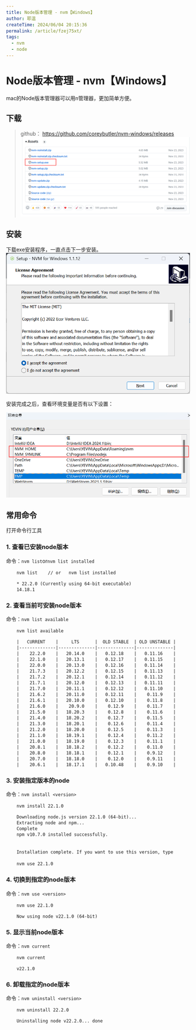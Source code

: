 ```yaml
---
title: Node版本管理 - nvm【Windows】
author: 耶温
createTime: 2024/06/04 20:15:36
permalink: /article/fzej75xt/
tags:
  - nvm
  - node
---
```

# Node版本管理 - nvm【Windows】

mac的Node版本管理器可以用n管理器，更加简单方便。

## 下载

> github： https://github.com/coreybutler/nvm-windows/releases
![alt text](image-1.png)

## 安装

下载exe安装程序，一直点击下一步安装。
![alt text](image.png)

安装完成之后，查看环境变量是否有以下设置：

![alt text](image-2.png)

## 常用命令

打开命令行工具

### 1. 查看已安装node版本 
命令：`nvm list`or`nvm list installed`
```shell
    nvm list    // or   nvm list installed

```
```shell
    * 22.2.0 (Currently using 64-bit executable)
    14.18.1
```
### 2. 查看当前可安装node版本 
命令：`nvm list available`

```shell
    nvm list available 
```
```shell
    |   CURRENT    |     LTS      |  OLD STABLE  | OLD UNSTABLE |
    |--------------|--------------|--------------|--------------|
    |    22.2.0    |   20.14.0    |   0.12.18    |   0.11.16    |
    |    22.1.0    |   20.13.1    |   0.12.17    |   0.11.15    |
    |    22.0.0    |   20.13.0    |   0.12.16    |   0.11.14    |
    |    21.7.3    |   20.12.2    |   0.12.15    |   0.11.13    |
    |    21.7.2    |   20.12.1    |   0.12.14    |   0.11.12    |
    |    21.7.1    |   20.12.0    |   0.12.13    |   0.11.11    |
    |    21.7.0    |   20.11.1    |   0.12.12    |   0.11.10    |
    |    21.6.2    |   20.11.0    |   0.12.11    |    0.11.9    |
    |    21.6.1    |   20.10.0    |   0.12.10    |    0.11.8    |
    |    21.6.0    |    20.9.0    |    0.12.9    |    0.11.7    |
    |    21.5.0    |   18.20.3    |    0.12.8    |    0.11.6    |
    |    21.4.0    |   18.20.2    |    0.12.7    |    0.11.5    |
    |    21.3.0    |   18.20.1    |    0.12.6    |    0.11.4    |
    |    21.2.0    |   18.20.0    |    0.12.5    |    0.11.3    |
    |    21.1.0    |   18.19.1    |    0.12.4    |    0.11.2    |
    |    21.0.0    |   18.19.0    |    0.12.3    |    0.11.1    |
    |    20.8.1    |   18.18.2    |    0.12.2    |    0.11.0    |
    |    20.8.0    |   18.18.1    |    0.12.1    |    0.9.12    |
    |    20.7.0    |   18.18.0    |    0.12.0    |    0.9.11    |
    |    20.6.1    |   18.17.1    |   0.10.48    |    0.9.10    |
```
### 3. 安装指定版本的node 
命令：`nvm install <version>`
```shell
    nvm install 22.1.0 
```
```shell
    Downloading node.js version 22.1.0 (64-bit)...
    Extracting node and npm...
    Complete
    npm v10.7.0 installed successfully.


    Installation complete. If you want to use this version, type

    nvm use 22.1.0
```
### 4. 切换到指定的node版本 
命令：`nvm use <version>`
```shell
    nvm use 22.1.0 
```
```shell
    Now using node v22.1.0 (64-bit)
```

### 5. 显示当前node版本 

命令：`nvm current`

```shell
    nvm current
```
```shell
    v22.1.0
```


### 6. 卸载指定的node版本 

命令：`nvm uninstall <version>`

```shell
    nvm uninstall 22.2.0
```
```shell
    Uninstalling node v22.2.0... done
```